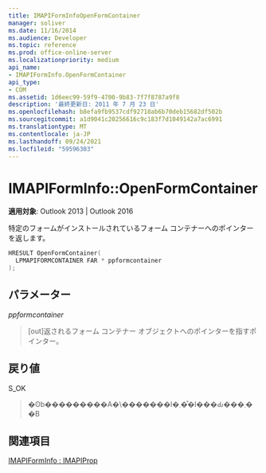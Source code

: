 ```yaml
---
title: IMAPIFormInfoOpenFormContainer
manager: soliver
ms.date: 11/16/2014
ms.audience: Developer
ms.topic: reference
ms.prod: office-online-server
ms.localizationpriority: medium
api_name:
- IMAPIFormInfo.OpenFormContainer
api_type:
- COM
ms.assetid: 1d6eec99-59f9-4700-9b83-7f7f8787a9f8
description: '最終更新日: 2011 年 7 月 23 日'
ms.openlocfilehash: b8efa9fb9537cdf92718ab6b70deb15682df502b
ms.sourcegitcommit: a1d9041c20256616c9c183f7d1049142a7ac6991
ms.translationtype: MT
ms.contentlocale: ja-JP
ms.lasthandoff: 09/24/2021
ms.locfileid: "59596303"
---
```

# <a name="imapiforminfoopenformcontainer"></a>IMAPIFormInfo::OpenFormContainer

  
  
**適用対象**: Outlook 2013 | Outlook 2016 
  
特定のフォームがインストールされているフォーム コンテナーへのポインターを返します。
  
```cpp
HRESULT OpenFormContainer(
  LPMAPIFORMCONTAINER FAR * ppformcontainer
);
```

## <a name="parameters"></a>パラメーター

 _ppformcontainer_
  
> [out]返されるフォーム コンテナー オブジェクトへのポインターを指すポインター。
    
## <a name="return-value"></a>戻り値

S_OK 
  
> �ʘb���������A�\�������l�܂��͒l���Ԃ���܂��B
    
## <a name="see-also"></a>関連項目



[IMAPIFormInfo : IMAPIProp](imapiforminfoimapiprop.md)

